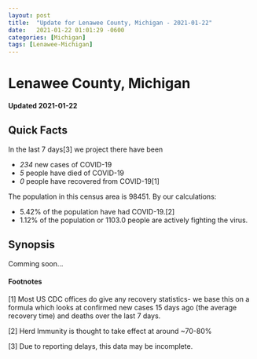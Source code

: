 ```yaml
---
layout: post
title:  "Update for Lenawee County, Michigan - 2021-01-22"
date:   2021-01-22 01:01:29 -0600
categories: [Michigan]
tags: [Lenawee-Michigan]
---
```


# Lenawee County, Michigan
#### Updated 2021-01-22

## Quick Facts

In the last 7 days[3] we project there have been
- *234* new cases of COVID-19
- *5* people have died of COVID-19
- *0* people have recovered from COVID-19[1]

The population in this census area is 98451. By our calculations:
- 5.42% of the population have had COVID-19.[2]
- 1.12% of the population or 1103.0 people are actively fighting the virus.

## Synopsis

Comming soon...


#### Footnotes

[1] Most US CDC offices do give any recovery statistics- we base this on a formula which looks at confirmed new cases
15 days ago (the average recovery time) and deaths over the last 7 days.

[2] Herd Immunity is thought to take effect at around ~70-80%

[3] Due to reporting delays, this data may be incomplete.
 
    